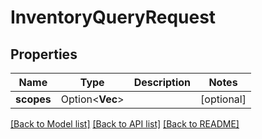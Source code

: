 # InventoryQueryRequest

## Properties

Name | Type | Description | Notes
------------ | ------------- | ------------- | -------------
**scopes** | Option<**Vec<String>**> |  | [optional]

[[Back to Model list]](../README.md#documentation-for-models) [[Back to API list]](../README.md#documentation-for-api-endpoints) [[Back to README]](../README.md)


